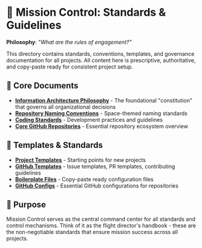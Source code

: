 # 📏 Mission Control: Standards & Guidelines

**Philosophy**: *"What are the rules of engagement?"*

This directory contains standards, conventions, templates, and governance documentation for all projects. All content here is prescriptive, authoritative, and copy-paste ready for consistent project setup.

## 📐 Core Documents

- **[Information Architecture Philosophy](./information-architecture.md)** - The foundational "constitution" that governs all organizational decisions
- **[Repository Naming Conventions](./repo-naming-conventions.md)** - Space-themed naming standards
- **[Coding Standards](./coding-standards.md)** - Development practices and guidelines
- **[Core GitHub Repositories](./core-github-repos.md)** - Essential repository ecosystem overview

## 📁 Templates & Standards

- **[Project Templates](./project-templates/)** - Starting points for new projects
- **[GitHub Templates](./github-templates/)** - Issue templates, PR templates, contributing guidelines
- **[Boilerplate Files](./boilerplate/)** - Copy-paste ready configuration files
- **[GitHub Configs](./github-configs/)** - Essential GitHub configurations for repositories

## 🎯 Purpose

Mission Control serves as the central command center for all standards and control mechanisms. Think of it as the flight director's handbook - these are the non-negotiable standards that ensure mission success across all projects.
